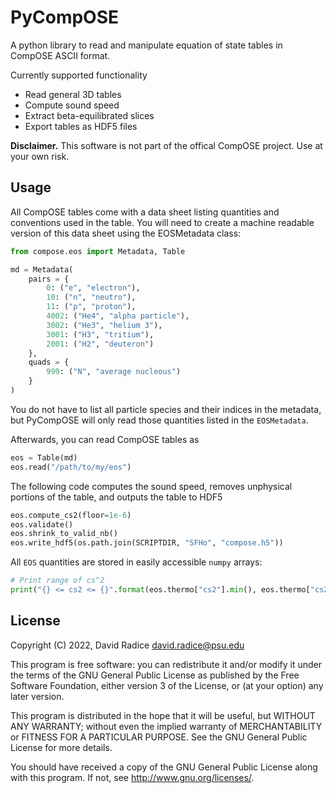 # PyCompOSE

A python library to read and manipulate equation of state tables in CompOSE
ASCII format.

Currently supported functionality

* Read general 3D tables
* Compute sound speed
* Extract beta-equilibrated slices
* Export tables as HDF5 files

**Disclaimer.** This software is not part of the offical CompOSE project.
Use at your own risk.

## Usage

All CompOSE tables come with a data sheet listing quantities and conventions
used in the table. You will need to create a machine readable version of this
data sheet using the EOSMetadata class:

```python
from compose.eos import Metadata, Table

md = Metadata(
    pairs = {
        0: ("e", "electron"),
        10: ("n", "neutro"),
        11: ("p", "proton"),
        4002: ("He4", "alpha particle"),
        3002: ("He3", "helium 3"),
        3001: ("H3", "tritium"),
        2001: ("H2", "deuteron")
    },
    quads = {
        999: ("N", "average nucleous")
    }
)
```

You do not have to list all particle species and their indices in the metadata,
but PyCompOSE will only read those quantities listed in the `EOSMetadata`.

Afterwards, you can read CompOSE tables as

```python
eos = Table(md)
eos.read("/path/to/my/eos")
```

The following code computes the sound speed, removes unphysical portions of the table, and outputs the table to HDF5

```python
eos.compute_cs2(floor=1e-6)
eos.validate()
eos.shrink_to_valid_nb()
eos.write_hdf5(os.path.join(SCRIPTDIR, "SFHo", "compose.h5"))
```

All `EOS` quantities are stored in easily accessible `numpy` arrays:

```python
# Print range of cs^2
print("{} <= cs2 <= {}".format(eos.thermo["cs2"].min(), eos.thermo["cs2"].max()))
```

## License

Copyright (C) 2022, David Radice <david.radice@psu.edu>

This program is free software: you can redistribute it and/or modify
it under the terms of the GNU General Public License as published by
the Free Software Foundation, either version 3 of the License, or
(at your option) any later version.

This program is distributed in the hope that it will be useful,
but WITHOUT ANY WARRANTY; without even the implied warranty of
MERCHANTABILITY or FITNESS FOR A PARTICULAR PURPOSE.  See the
GNU General Public License for more details.

You should have received a copy of the GNU General Public License
along with this program.  If not, see <http://www.gnu.org/licenses/>.
